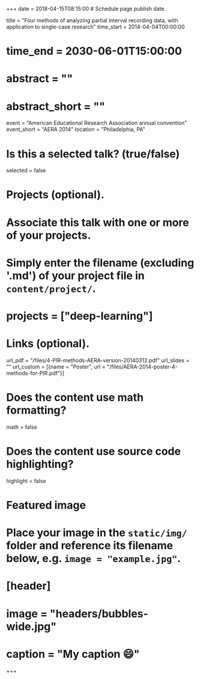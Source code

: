 +++
date = 2018-04-15T08:15:00  # Schedule page publish date.

title = "Four methods of analyzing partial interval recording data, with application to single-case research"
time_start = 2014-04-04T00:00:00
# time_end = 2030-06-01T15:00:00
# abstract = ""
# abstract_short = ""
event = "American Educational Research Association annual convention"
event_short = "AERA 2014"
location = "Philadelphia, PA"

# Is this a selected talk? (true/false)
selected = false

# Projects (optional).
#   Associate this talk with one or more of your projects.
#   Simply enter the filename (excluding '.md') of your project file in `content/project/`.
# projects = ["deep-learning"]

# Links (optional).
url_pdf = "/files/4-PIR-methods-AERA-version-20140312.pdf"
url_slides = ""
url_custom = [{name = "Poster", url = "/files/AERA-2014-poster-4-methods-for-PIR.pdf"}]

# Does the content use math formatting?
math = false

# Does the content use source code highlighting?
highlight = false

# Featured image
# Place your image in the `static/img/` folder and reference its filename below, e.g. `image = "example.jpg"`.
# [header]
# image = "headers/bubbles-wide.jpg"
# caption = "My caption :smile:"

+++

